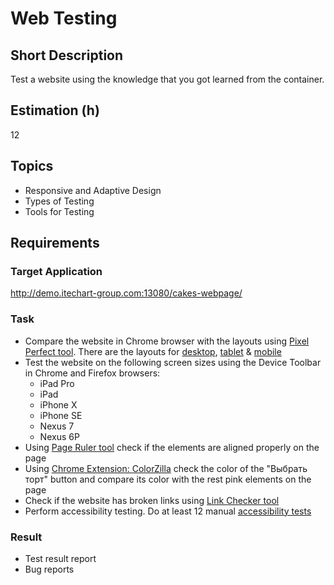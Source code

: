 # Web Testing

## Short Description

Test a website using the knowledge that you got learned from the container.

## Estimation (h)

12

## Topics

* Responsive and Adaptive Design
* Types of Testing
* Tools for Testing

## Requirements

### Target Application

<http://demo.itechart-group.com:13080/cakes-webpage/>

### Task

* Compare the website in Chrome browser with the layouts using
  [Pixel Perfect tool](https://chrome.google.com/webstore/detail/perfectpixel-by-welldonec/dkaagdgjmgdmbnecmcefdhjekcoceebi).
  There are the layouts for [desktop](./assets/custom-cakes-desktop.png "Download desktop layout"),
  [tablet](./assets/custom-cakes-tablet.png "Download tablet layout") &
  [mobile](./assets/custom-cakes-mobile.png "Download mobile layout")
* Test the website on the following screen sizes using the Device Toolbar in Chrome and Firefox browsers:
  * iPad Pro
  * iPad
  * iPhone X
  * iPhone SE
  * Nexus 7
  * Nexus 6P
* Using [Page Ruler tool](https://chrome.google.com/webstore/detail/page-ruler-redux/giejhjebcalaheckengmchjekofhhmal)
  check if the elements are aligned properly on the page
* Using
  [Chrome Extension: ColorZilla](https://chrome.google.com/webstore/detail/colorzilla/bhlhnicpbhignbdhedgjhgdocnmhomnp?hl=en)
  check the color of the "Выбрать торт" button and compare its color with the rest pink elements on the page
* Check if the website has broken links using [Link Checker tool](https://validator.w3.org/checklink)
* Perform accessibility testing. Do at least 12 manual
  [accessibility tests](https://medium.com/@lsnrae/12-manual-tests-for-accessibility-compliance-you-should-do-now-f8246eb59dde)

### Result

* Test result report
* Bug reports
